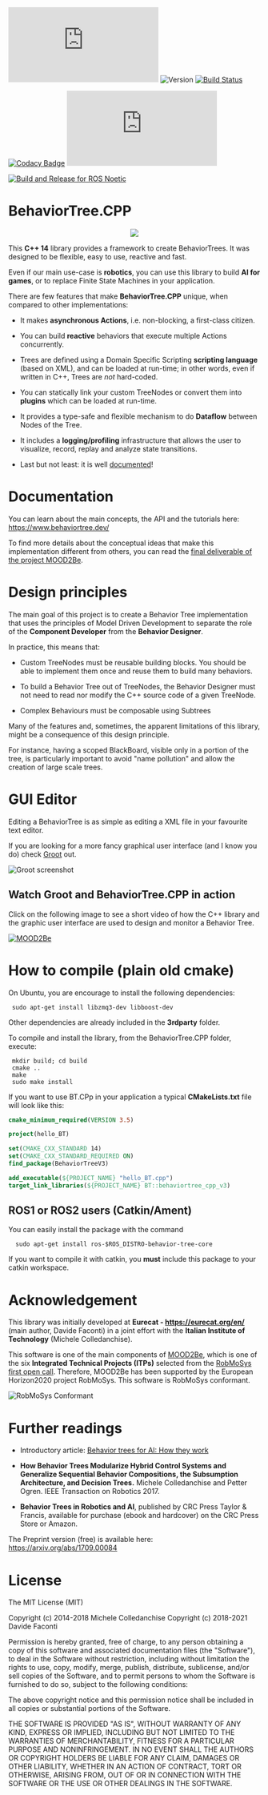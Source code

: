 ![License MIT](https://img.shields.io/github/license/BehaviorTree/BehaviorTree.CPP?color=blue)
![Version](https://img.shields.io/badge/version-3.5-blue.svg)
[![Build Status](https://travis-ci.org/BehaviorTree/BehaviorTree.CPP.svg?branch=master)](https://travis-ci.org/BehaviorTree/BehaviorTree.CPP)
<!-- [![ros1](https://github.com/BehaviorTree/BehaviorTree.CPP/workflows/ros1/badge.svg?branch=master)](https://github.com/BehaviorTree/BehaviorTree.CPP/actions?query=workflow%3Aros1)
[![ros2](https://github.com/BehaviorTree/BehaviorTree.CPP/workflows/ros2/badge.svg?branch=master)](https://github.com/BehaviorTree/BehaviorTree.CPP/actions?query=workflow%3Aros2) -->
[![Codacy Badge](https://app.codacy.com/project/badge/Grade/f7489a1758ab47d49f62342f9649b62a)](https://www.codacy.com/manual/davide.faconti/BehaviorTree.CPP?utm_source=github.com&amp;utm_medium=referral&amp;utm_content=BehaviorTree/BehaviorTree.CPP&amp;utm_campaign=Badge_Grade)
[![LGTM Grade](https://img.shields.io/lgtm/grade/cpp/github/BehaviorTree/BehaviorTree.CPP)](https://lgtm.com/projects/g/BehaviorTree/BehaviorTree.CPP/context:cpp)
<!-- [![Join the chat at https://gitter.im/BehaviorTree-ROS/Lobby](https://badges.gitter.im/Join%20Chat.svg)](https://gitter.im/BehaviorTree-ROS/Lobby?utm_source=badge&utm_medium=badge&utm_content=badge) -->

[![Build and Release for ROS Noetic](https://github.com/robotics-upo/BehaviorTree.CPP/actions/workflows/main.yml/badge.svg)](https://github.com/robotics-upo/BehaviorTree.CPP/actions/workflows/main.yml)

# BehaviorTree.CPP

<p align="center"><img src="docs/images/ReadTheDocs.png"></p>

This  __C++ 14__ library provides a framework to create BehaviorTrees.
It was designed to be flexible, easy to use, reactive and fast.

Even if our main use-case is __robotics__, you can use this library to build
__AI for games__, or to replace Finite State Machines in your application.

There are few features that make __BehaviorTree.CPP__ unique, when compared to other implementations:

- It makes __asynchronous Actions__, i.e. non-blocking, a first-class citizen.

- You can build __reactive__ behaviors that execute multiple Actions concurrently.

- Trees are defined using a Domain Specific Scripting __scripting language__ (based on XML), and can be loaded at run-time; in other words, even if written in C++, Trees are _not_ hard-coded.

- You can statically link your custom TreeNodes or convert them into __plugins__
which can be loaded at run-time.

- It provides a type-safe and flexible mechanism to do __Dataflow__ between
  Nodes of the Tree.

- It includes a __logging/profiling__ infrastructure that allows the user 
to visualize, record, replay and analyze state transitions.

- Last but not least: it is well [documented](https://www.behaviortree.dev/)!

# Documentation

You can learn about the main concepts, the API and the tutorials here: https://www.behaviortree.dev/

To find more details about the conceptual ideas that make this implementation different from others, you can read the [final deliverable of the project MOOD2Be](https://github.com/BehaviorTree/BehaviorTree.CPP/blob/master/MOOD2Be_final_report.pdf).

<!-- # Does your company use BehaviorTree.CPP?

No company, institution or public/private funding is currently supporting the development of BehaviorTree.CPP and Groot. As a consequence, my time to support **BehaviorTree.CPP** is very limited and I decided won't spend any time at all supporting **Groot**.
Pull Requests are welcome and will be reviewed, even if with some delay.

If your company use this software, consider becoming a **sponsor** to support bug fixing and development of new features. You can find contact details in [package.xml](package.xml). -->

# Design principles

The main goal of this project is to create a Behavior Tree implementation
that uses the principles of Model Driven Development to separate the role 
of the __Component Developer__ from the __Behavior Designer__.

In practice, this means that:

- Custom TreeNodes must be reusable building blocks. 
 You should be able to implement them once and reuse them to build many behaviors.

- To build a Behavior Tree out of TreeNodes, the Behavior Designer must 
not need to read nor modify the C++ source code of a given TreeNode.

- Complex Behaviours must be composable using Subtrees

Many of the features and, sometimes, the apparent limitations of this library, might be a consequence 
of this design principle. 

For instance, having a scoped BlackBoard, visible only in a portion of the tree, is particularly important 
to avoid "name pollution" and allow the creation of large scale trees.

# GUI Editor

Editing a BehaviorTree is as simple as editing a XML file in your favourite text editor.

If you are looking for a more fancy graphical user interface (and I know you do) check 
[Groot](https://github.com/BehaviorTree/Groot) out.

![Groot screenshot](docs/groot-screenshot.png)

## Watch Groot and BehaviorTree.CPP in action

Click on the following image to see a short video of how the C++ library and
the graphic user interface are used to design and monitor a Behavior Tree.

[![MOOD2Be](docs/video_MOOD2Be.png)](https://vimeo.com/304651183)

# How to compile (plain old cmake)

On Ubuntu, you are encourage to install the following dependencies:

     sudo apt-get install libzmq3-dev libboost-dev
     
Other dependencies are already included in the __3rdparty__ folder.

To compile and install the library, from the BehaviorTree.CPP folder, execute:

     mkdir build; cd build
     cmake ..
     make
     sudo make install

If you want to use BT.CPp in your application a typical **CMakeLists.txt** file 
will look like this:

```cmake
cmake_minimum_required(VERSION 3.5)

project(hello_BT)

set(CMAKE_CXX_STANDARD 14)
set(CMAKE_CXX_STANDARD_REQUIRED ON)
find_package(BehaviorTreeV3)

add_executable(${PROJECT_NAME} "hello_BT.cpp")
target_link_libraries(${PROJECT_NAME} BT::behaviortree_cpp_v3)
```

## ROS1 or ROS2 users (Catkin/Ament)

You can easily install the package with the command

      sudo apt-get install ros-$ROS_DISTRO-behavior-tree-core
      
If you want to compile it with catkin, you __must__ include this package 
to your catkin workspace.

# Acknowledgement

This library was initially developed at  **Eurecat - https://eurecat.org/en/** (main author, Davide Faconti) in a joint effort
with the **Italian Institute of Technology** (Michele Colledanchise).

This software is one of the main components of [MOOD2Be](https://eurecat.org/en/portfolio-items/mood2be/),
which is one of the six **Integrated Technical Projects (ITPs)** selected from the
[RobMoSys first open call](https://robmosys.eu/itp/). Therefore, MOOD2Be has been supported by the European Horizon2020 project RobMoSys. This software is RobMoSys conformant. 

![RobMoSys Conformant](docs/robmosys_conformant_logo.png)

# Further readings

- Introductory article: [Behavior trees for AI: How they work](http://www.gamasutra.com/blogs/ChrisSimpson/20140717/221339/Behavior_trees_for_AI_How_they_work.php)

- **How Behavior Trees Modularize Hybrid Control Systems and Generalize 
Sequential Behavior Compositions, the Subsumption Architecture,
and Decision Trees.** 
Michele Colledanchise and Petter Ogren. IEEE Transaction on Robotics 2017.

- **Behavior Trees in Robotics and AI**, 
published by CRC Press Taylor & Francis, available for purchase
(ebook and hardcover) on the CRC Press Store or Amazon.

The Preprint version (free) is available here: https://arxiv.org/abs/1709.00084

# License

The MIT License (MIT)

Copyright (c) 2014-2018 Michele Colledanchise
Copyright (c) 2018-2021 Davide Faconti

Permission is hereby granted, free of charge, to any person obtaining a copy
of this software and associated documentation files (the "Software"), to deal
in the Software without restriction, including without limitation the rights
to use, copy, modify, merge, publish, distribute, sublicense, and/or sell
copies of the Software, and to permit persons to whom the Software is
furnished to do so, subject to the following conditions:

The above copyright notice and this permission notice shall be included in all
copies or substantial portions of the Software.

THE SOFTWARE IS PROVIDED "AS IS", WITHOUT WARRANTY OF ANY KIND, EXPRESS OR
IMPLIED, INCLUDING BUT NOT LIMITED TO THE WARRANTIES OF MERCHANTABILITY,
FITNESS FOR A PARTICULAR PURPOSE AND NONINFRINGEMENT. IN NO EVENT SHALL THE
AUTHORS OR COPYRIGHT HOLDERS BE LIABLE FOR ANY CLAIM, DAMAGES OR OTHER
LIABILITY, WHETHER IN AN ACTION OF CONTRACT, TORT OR OTHERWISE, ARISING FROM,
OUT OF OR IN CONNECTION WITH THE SOFTWARE OR THE USE OR OTHER DEALINGS IN THE
SOFTWARE.

